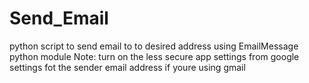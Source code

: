 # Send_Email
python script to send email to to desired address using EmailMessage python module
Note: turn on the less secure app settings from google settings fot the sender email address if youre using gmail
